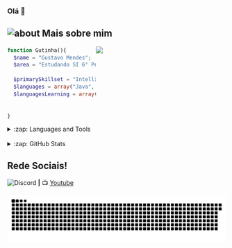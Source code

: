 ### Olá 👋

## <img width="45" alt="about" src="https://raw.github.com/elizarov/elizarov/master/about.png"> Mais sobre mim

<img align="right" width="300" src="https://i2.wp.com/allhtaccess.info/wp-content/uploads/2018/03/programming.gif?fit=1281%2C716&ssl=1" />

```php
function Gutinha(){
  $name = "Gustavo Mendes";
  $area = "Estudando SI 6° Período";
 
  $primarySkillset = "IntelliJ, MYSQL, SQL";
  $languages = array("Java", "JavaScript", "LUA");
  $languagesLearning = array("C#");
  

}
```

<details>
  <summary>:zap: Languages and Tools</summary>
  <div style="display: inline_block"><br>
    <code><img height="30" src="https://raw.githubusercontent.com/devicons/devicon/master/icons/javascript/javascript-original.svg"></code>
    <code><img height="30" src="https://raw.githubusercontent.com/devicons/devicon/master/icons/java/java-original-wordmark.svg"></code>
    <code><img height="30" src="https://raw.githubusercontent.com/devicons/devicon/master/icons/mysql/mysql-original-wordmark.svg"></code>
    <code><img height="30" src="https://raw.githubusercontent.com/devicons/devicon/master/icons/vscode/vscode-original.svg"></code>
    <code><img height="30" src="https://raw.githubusercontent.com/devicons/devicon/master/icons/html5/html5-original.svg"></code>
    <code><img height="30" src="https://raw.githubusercontent.com/devicons/devicon/master/icons/css3/css3-original.svg"></code>
    <code><img height="30" src="https://raw.githubusercontent.com/devicons/devicon/master/icons/lua/lua-original-wordmark.svg"></code>
  </div>
</details>

<br/>
<details>
  <summary>:zap: GitHub Stats</summary>
  <img  alt="Gutinha GitHub Stats" src="https://github-readme-stats-gutinha.vercel.app/api/top-langs/?username=gutinha&layout=compact&theme=dracula" />
  <img  alt="Gutinha GitHub Stats" src="https://github-readme-stats-gutinha.vercel.app/api?username=gutinha&theme=dracula&show_icons=true" />
</details>

## **Rede Sociais!**
[youtube]: https://www.youtube.com/c/GutaxavierGraphics
![Discord](https://dcbadge.vercel.app/api/shield/302563501183074315?style=flat) **|**
📺 [Youtube][youtube]  

![Snake animation](https://github.com/gutinha/gutinha/blob/output/github-contribution-grid-snake.svg)
